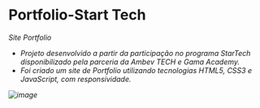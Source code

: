 # Portfolio-Start Tech
<em>Site Portfolio<em>
- Projeto desenvolvido a partir da participação no programa StarTech disponibilizado pela parceria da Ambev TECH e Gama Academy.
- Foi criado um site de Portfolio utilizando tecnologias HTML5, CSS3 e JavaScript, com responsividade.


![image](https://user-images.githubusercontent.com/57646773/128961233-65690716-3079-40a4-b97e-57ee0602414f.png)
